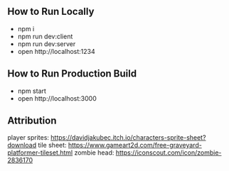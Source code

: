 ## How to Run Locally

- npm i
- npm run dev:client
- npm run dev:server
- open http://localhost:1234

## How to Run Production Build

- npm start
- open http://localhost:3000

## Attribution

player sprites: https://davidjakubec.itch.io/characters-sprite-sheet?download
tile sheet: https://www.gameart2d.com/free-graveyard-platformer-tileset.html
zombie head: https://iconscout.com/icon/zombie-2836170